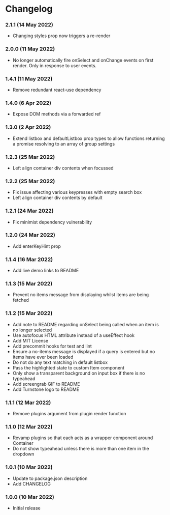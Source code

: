 # Changelog

### 2.1.1 (14 May 2022)
- Changing styles prop now triggers a re-render

### 2.0.0 (11 May 2022)
- No longer automatically fire onSelect and onChange events on first render. Only in response to user events.

### 1.4.1 (11 May 2022)
- Remove redundant react-use dependency

### 1.4.0 (6 Apr 2022)
- Expose DOM methods via a forwarded ref

### 1.3.0 (2 Apr 2022)
- Extend listbox and defaultListbox prop types to allow functions returning a promise resolving to an array of group settings

### 1.2.3 (25 Mar 2022)
- Left align container div contents when focussed

### 1.2.2 (25 Mar 2022)
- Fix issue affecting various keypresses with empty search box
- Left align container div contents by default

### 1.2.1 (24 Mar 2022)
- Fix minimist dependency vulnerability

### 1.2.0 (24 Mar 2022)
- Add enterKeyHint prop

### 1.1.4 (16 Mar 2022)
- Add live demo links to README

### 1.1.3 (15 Mar 2022)
- Prevent no items message from displaying whilst items are being fetched

### 1.1.2 (15 Mar 2022)

- Add note to README regarding onSelect being called when an item is no longer selected
- Use autofocus HTML attribute instead of a useEffect hook
- Add MIT License
- Add precommit hooks for test and lint
- Ensure a no-items message is displayed if a query is entered but no items have ever been loaded
- Do not do any text matching in default listbox
- Pass the highlighted state to custom Item component
- Only show a transparent background on input box if there is no typeahead
- Add screengrab GIF to README
- Add Turnstone logo to README

### 1.1.1 (12 Mar 2022)

- Remove plugins argument from plugin render function

### 1.1.0 (12 Mar 2022)

- Revamp plugins so that each acts as a wrapper component around Container
- Do not show typeahead unless there is more than one item in the dropdown

### 1.0.1 (10 Mar 2022)

- Update to package.json description
- Add CHANGELOG

### 1.0.0 (10 Mar 2022)

- Initial release